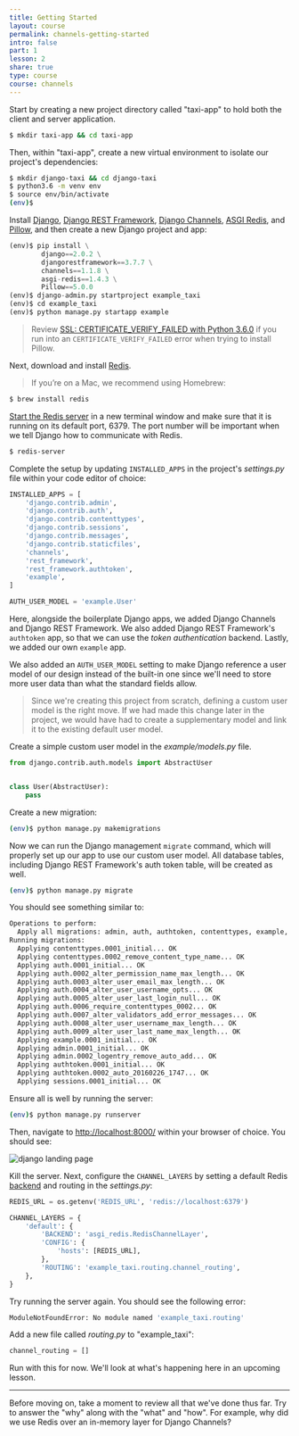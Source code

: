 ```yaml
---
title: Getting Started
layout: course
permalink: channels-getting-started
intro: false
part: 1
lesson: 2
share: true
type: course
course: channels
---
```


Start by creating a new project directory called "taxi-app" to hold both the client and server application.

```bash
$ mkdir taxi-app && cd taxi-app
```

Then, within "taxi-app", create a new virtual environment to isolate our project's dependencies:

```bash
$ mkdir django-taxi && cd django-taxi
$ python3.6 -m venv env
$ source env/bin/activate
(env)$
```

Install [Django](https://www.djangoproject.com/), [Django REST Framework](http://www.django-rest-framework.org/), [Django Channels](https://channels.readthedocs.io), [ASGI Redis](https://github.com/django/asgi_redis), and [Pillow](https://python-pillow.org/), and then create a new Django project and app:

```python
(env)$ pip install \
        django==2.0.2 \
        djangorestframework==3.7.7 \
        channels==1.1.8 \
        asgi-redis==1.4.3 \
        Pillow==5.0.0
(env)$ django-admin.py startproject example_taxi
(env)$ cd example_taxi
(env)$ python manage.py startapp example
```

> Review [SSL: CERTIFICATE_VERIFY_FAILED with Python 3.6.0](https://github.com/pypa/pip/issues/4205) if you run into an `CERTIFICATE_VERIFY_FAILED` error when trying to install Pillow.

Next, download and install [Redis](https://redis.io/download).

> If you’re on a Mac, we recommend using Homebrew:
>
```bash
$ brew install redis
```

[Start the Redis server](https://redis.io/topics/quickstart#starting-redis) in a new terminal window and make sure that it is running on its default port, 6379. The port number will be important when we tell Django how to communicate with Redis.

```bash
$ redis-server
```

Complete the setup by updating `INSTALLED_APPS` in the project's _settings.py_ file within your code editor of choice:

```python
INSTALLED_APPS = [
    'django.contrib.admin',
    'django.contrib.auth',
    'django.contrib.contenttypes',
    'django.contrib.sessions',
    'django.contrib.messages',
    'django.contrib.staticfiles',
    'channels',
    'rest_framework',
    'rest_framework.authtoken',
    'example',
]

AUTH_USER_MODEL = 'example.User'
```

Here, alongside the boilerplate Django apps, we added Django Channels and Django REST Framework. We also added Django REST Framework's `authtoken` app, so that we can use the _token authentication_ backend. Lastly, we added our own `example` app.

We also added an `AUTH_USER_MODEL` setting to make Django reference a user model of our design instead of the built-in one since we'll need to store more user data than what the standard fields allow.

> Since we're creating this project from scratch, defining a custom user model is the right move. If we had made this change later in the project, we would have had to create a supplementary model and link it to the existing default user model.

Create a simple custom user model in the *example/models.py* file.

```py
from django.contrib.auth.models import AbstractUser


class User(AbstractUser):
    pass
```

Create a new migration:

```bash
(env)$ python manage.py makemigrations
```

Now we can run the Django management `migrate` command, which will properly set up our app to use our custom user model. All database tables, including Django REST Framework's auth token table, will be created as well.

```bash
(env)$ python manage.py migrate
```

You should see something similar to:

```bash
Operations to perform:
  Apply all migrations: admin, auth, authtoken, contenttypes, example, sessions
Running migrations:
  Applying contenttypes.0001_initial... OK
  Applying contenttypes.0002_remove_content_type_name... OK
  Applying auth.0001_initial... OK
  Applying auth.0002_alter_permission_name_max_length... OK
  Applying auth.0003_alter_user_email_max_length... OK
  Applying auth.0004_alter_user_username_opts... OK
  Applying auth.0005_alter_user_last_login_null... OK
  Applying auth.0006_require_contenttypes_0002... OK
  Applying auth.0007_alter_validators_add_error_messages... OK
  Applying auth.0008_alter_user_username_max_length... OK
  Applying auth.0009_alter_user_last_name_max_length... OK
  Applying example.0001_initial... OK
  Applying admin.0001_initial... OK
  Applying admin.0002_logentry_remove_auto_add... OK
  Applying authtoken.0001_initial... OK
  Applying authtoken.0002_auto_20160226_1747... OK
  Applying sessions.0001_initial... OK
```

Ensure all is well by running the server:

```bash
(env)$ python manage.py runserver
```

Then, navigate to [http://localhost:8000/](http://localhost:8000/) within your browser of choice. You should see:

![django landing page](../../images/01_django_default_page.png)

Kill the server. Next, configure the `CHANNEL_LAYERS` by setting a default Redis [backend](https://channels.readthedocs.io/en/1.x/backends.html#redis) and routing in the _settings.py_:

```python
REDIS_URL = os.getenv('REDIS_URL', 'redis://localhost:6379')

CHANNEL_LAYERS = {
    'default': {
        'BACKEND': 'asgi_redis.RedisChannelLayer',
        'CONFIG': {
            'hosts': [REDIS_URL],
        },
        'ROUTING': 'example_taxi.routing.channel_routing',
    },
}
```

Try running the server again. You should see the following error:

```bash
ModuleNotFoundError: No module named 'example_taxi.routing'
```

Add a new file called *routing.py* to "example_taxi":

```python
channel_routing = []
```

Run with this for now. We'll look at what's happening here in an upcoming lesson.

---

Before moving on, take a moment to review all that we've done thus far. Try to answer the "why" along with the "what" and "how". For example, why did we use Redis over an in-memory layer for Django Channels?
